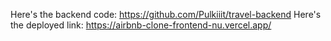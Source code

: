 Here's the backend code: https://github.com/Pulkiiit/travel-backend
Here's the deployed link: https://airbnb-clone-frontend-nu.vercel.app/
